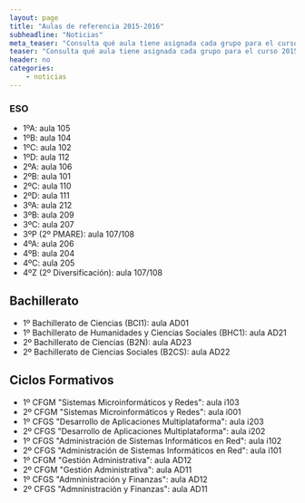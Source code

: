 ```yaml
---
layout: page
title: "Aulas de referencia 2015-2016"
subheadline: "Noticias"
meta_teaser: "Consulta qué aula tiene asignada cada grupo para el curso 2015-2016."
teaser: "Consulta qué aula tiene asignada cada grupo para el curso 2015-2016."
header: no
categories:
    - noticias
---
```



### ESO

* 1ºA: aula	105
* 1ºB: aula	104
* 1ºC: aula 102
* 1ºD: aula	112
* 2ºA: aula	106
* 2ºB: aula	101
* 2ºC: aula	110
* 2ºD: aula 111
* 3ºA: aula 212
* 3ºB: aula 209
* 3ºC: aula 207
* 3ºP (2º PMARE): aula 107/108
* 4ºA: aula 206
* 4ºB: aula 204
* 4ºC: aula 205
* 4ºZ (2º Diversificación): aula 107/108


## Bachillerato

* 1º Bachillerato de Ciencias (BCI1): aula AD01
* 1º Bachillerato de Humanidades y Ciencias Sociales (BHC1): aula AD21
* 2º Bachillerato de Ciencias (B2N): aula AD23
* 2º Bachillerato de Ciencias Sociales (B2CS): aula AD22


## Ciclos Formativos

* 1º CFGM "Sistemas Microinformáticos y Redes": aula i103
* 2º CFGM "Sistemas Microinformáticos y Redes": aula i001
* 1º CFGS "Desarrollo de Aplicaciones Multiplataforma": aula i203
* 2º CFGS "Desarrollo de Aplicaciones Multiplataforma": aula i202
* 1º CFGS "Administración de Sistemas Informáticos en Red": aula i102
* 2º CFGS "Administración de Sistemas Informáticos en Red": aula i101
* 1º CFGM "Gestión Administrativa": aula AD12
* 2º CFGM "Gestión Administrativa": aula AD11
* 1º CFGS "Admninistración y Finanzas": aula AD12
* 2º CFGS "Admninistración y Finanzas": aula AD11
